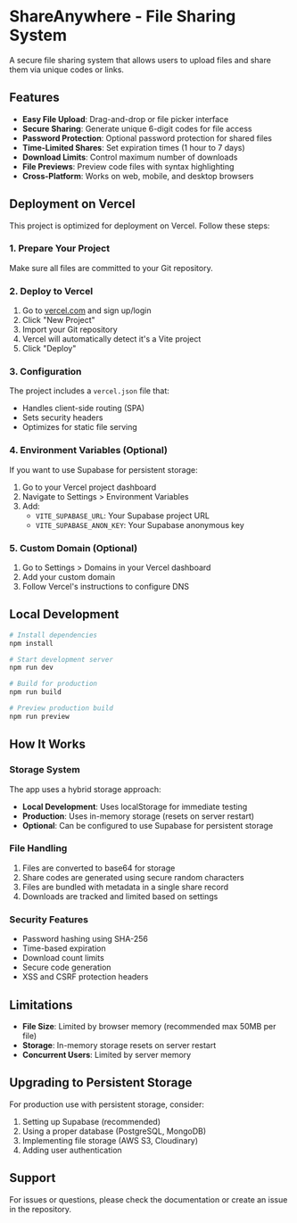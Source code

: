 # ShareAnywhere - File Sharing System

A secure file sharing system that allows users to upload files and share them via unique codes or links.

## Features

- **Easy File Upload**: Drag-and-drop or file picker interface
- **Secure Sharing**: Generate unique 6-digit codes for file access
- **Password Protection**: Optional password protection for shared files
- **Time-Limited Shares**: Set expiration times (1 hour to 7 days)
- **Download Limits**: Control maximum number of downloads
- **File Previews**: Preview code files with syntax highlighting
- **Cross-Platform**: Works on web, mobile, and desktop browsers

## Deployment on Vercel

This project is optimized for deployment on Vercel. Follow these steps:

### 1. Prepare Your Project

Make sure all files are committed to your Git repository.

### 2. Deploy to Vercel

1. Go to [vercel.com](https://vercel.com) and sign up/login
2. Click "New Project"
3. Import your Git repository
4. Vercel will automatically detect it's a Vite project
5. Click "Deploy"

### 3. Configuration

The project includes a `vercel.json` file that:
- Handles client-side routing (SPA)
- Sets security headers
- Optimizes for static file serving

### 4. Environment Variables (Optional)

If you want to use Supabase for persistent storage:
1. Go to your Vercel project dashboard
2. Navigate to Settings > Environment Variables
3. Add:
   - `VITE_SUPABASE_URL`: Your Supabase project URL
   - `VITE_SUPABASE_ANON_KEY`: Your Supabase anonymous key

### 5. Custom Domain (Optional)

1. Go to Settings > Domains in your Vercel dashboard
2. Add your custom domain
3. Follow Vercel's instructions to configure DNS

## Local Development

```bash
# Install dependencies
npm install

# Start development server
npm run dev

# Build for production
npm run build

# Preview production build
npm run preview
```

## How It Works

### Storage System

The app uses a hybrid storage approach:
- **Local Development**: Uses localStorage for immediate testing
- **Production**: Uses in-memory storage (resets on server restart)
- **Optional**: Can be configured to use Supabase for persistent storage

### File Handling

1. Files are converted to base64 for storage
2. Share codes are generated using secure random characters
3. Files are bundled with metadata in a single share record
4. Downloads are tracked and limited based on settings

### Security Features

- Password hashing using SHA-256
- Time-based expiration
- Download count limits
- Secure code generation
- XSS and CSRF protection headers

## Limitations

- **File Size**: Limited by browser memory (recommended max 50MB per file)
- **Storage**: In-memory storage resets on server restart
- **Concurrent Users**: Limited by server memory

## Upgrading to Persistent Storage

For production use with persistent storage, consider:
1. Setting up Supabase (recommended)
2. Using a proper database (PostgreSQL, MongoDB)
3. Implementing file storage (AWS S3, Cloudinary)
4. Adding user authentication

## Support

For issues or questions, please check the documentation or create an issue in the repository.